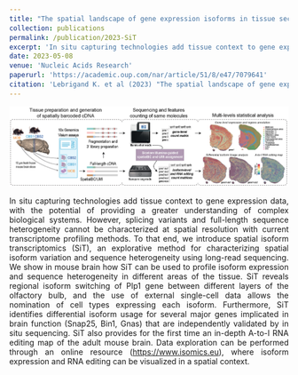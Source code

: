 ```yaml
---
title: "The spatial landscape of gene expression isoforms in tissue sections"
collection: publications
permalink: /publication/2023-SiT
excerpt: 'In situ capturing technologies add tissue context to gene expression data, with the potential of providing a greater understanding of complex biological systems. However, splicing variants and full-length sequence heterogeneity cannot be characterized at spatial resolution with current transcriptome profiling methods. To that end, we introduce spatial isoform transcriptomics (SiT)...'
date: 2023-05-08
venue: 'Nucleic Acids Research'
paperurl: 'https://academic.oup.com/nar/article/51/8/e47/7079641'
citation: 'Lebrigand K. et al (2023) "The spatial landscape of gene expression isoforms in tissue sections" Nucleic Acids Research'
---
```


![The spatial landscape of gene expression isoforms in tissue sections, Lebrigand K. et al, 2023](/images/sit.png "The spatial landscape of gene expression isoforms in tissue sections, Lebrigand K. et al, 2023")

<div style="text-align: justify">
In situ capturing technologies add tissue context to gene expression data, with the potential of providing a greater understanding of complex biological systems. However, splicing variants and full-length sequence heterogeneity cannot be characterized at spatial resolution with current transcriptome profiling methods. To that end, we introduce spatial isoform transcriptomics (SiT), an explorative method for characterizing spatial isoform variation and sequence heterogeneity using long-read sequencing. We show in mouse brain how SiT can be used to profile isoform expression and sequence heterogeneity in different areas of the tissue. SiT reveals regional isoform switching of Plp1 gene between different layers of the olfactory bulb, and the use of external single-cell data allows the nomination of cell types expressing each isoform. Furthermore, SiT identifies differential isoform usage for several major genes implicated in brain function (Snap25, Bin1, Gnas) that are independently validated by in situ sequencing. SiT also provides for the first time an in-depth A-to-I RNA editing map of the adult mouse brain. Data exploration can be performed through an online resource (<a href="https://www.isomics.eu">https://www.isomics.eu</a>), where isoform expression and RNA editing can be visualized in a spatial context.
</div>
